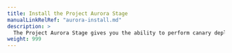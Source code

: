```yaml
---
title: Install the Project Aurora Stage
manualLinkRelRef: "aurora-install.md"
description: >
  The Project Aurora Stage gives you the ability to perform canary deployments for Kubernetes applications using a single stage in Armory Enterprise (Spinnaker™).
weight: 999
---
```


